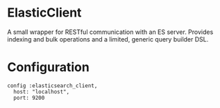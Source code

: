 # ElasticClient

A small wrapper for RESTful communication with an ES server. Provides indexing and bulk operations and a limited, generic query builder DSL.


# Configuration
```
config :elasticsearch_client,
  host: "localhost",
  port: 9200
```